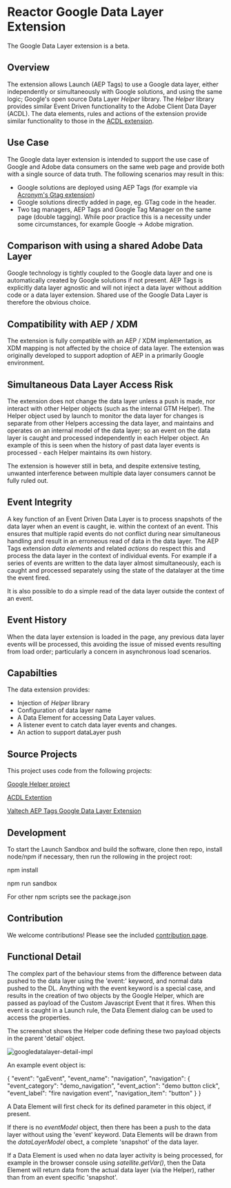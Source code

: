 # Reactor Google Data Layer Extension

The Google Data Layer extension is a beta.

## Overview

The extension allows Launch (AEP Tags) to use a Google data layer, either independently or simultaneously with Google solutions, and using the same logic; Google's open source Data Layer _Helper_ library. The _Helper_ library provides similar Event Driven functionality to the Adobe Client Data Dayer (ACDL). The data elements, rules and actions of the extension provide similar functionality to those in the [ACDL extension](https://github.com/pitchmuc/acdl_extension).

## Use Case

The Google data layer extension is intended to support the use case of Google and Adobe data consumers on the same web page and provide both with a single source of data truth. The following scenarios may result in this:

- Google solutions are deployed using AEP Tags (for example via [Acronym's Gtag extension](https://www.adobeexchange.com/experiencecloud.details.101437.google-global-site-tag-gtag.html))
- Google solutions directly added in page, eg. GTag code in the header.
- Two tag managers, AEP Tags and Google Tag Manager on the same page (double tagging). While poor practice this is a necessity under some circumstances, for example Google -> Adobe migration.

## Comparison with using a shared Adobe Data Layer

Google technology is tightly coupled to the Google data layer and one is automatically created by Google solutions if not present. AEP Tags is explicitly data layer agnostic and will not inject a data layer without addition code or a data layer extension. Shared use of the Google Data Layer is therefore the obvious choice.

## Compatibility with AEP / XDM

The extension is fully compatible with an AEP / XDM implementation, as XDM mapping is not affected by the choice of data layer. The extension was originally developed to support adoption of AEP in a primarily Google environment.

## Simultaneous Data Layer Access Risk

The extension does not change the data layer unless a push is made, nor interact with other Helper objects (such as the internal GTM Helper). The Helper object used by launch to monitor the data layer for changes is separate from other Helpers accessing the data layer, and maintains and operates on an internal model of the data layer; so an event on the data layer is caught and processed independently in each Helper object. An example of this is seen when the history of past data layer events is processed - each Helper maintains its own history.

The extension is however still in beta, and despite extensive testing, unwanted interference between multiple data layer consumers cannot be fully ruled out.

## Event Integrity

A key function of an Event Driven Data Layer is to process snapshots of the data layer when an event is caught, ie. within the context of an event. This ensures that multiple rapid events do not conflict during near simultaneous handling and result in an erroneous read of data in the data layer. The AEP Tags extension _data elements_ and related _actions_ do respect this and process the data layer in the context of individual events. For example if a series of events are written to the data layer almost simultaneously, each is caught and processed separately using the state of the datalayer at the time the event fired.

It is also possible to do a simple read of the data layer outside the context of an event.

## Event History

When the data layer extension is loaded in the page, any previous data layer events will be processed, this avoiding the issue of missed events resulting from load order; particularly a concern in asynchronous load scenarios.

## Capabilties

The data extension provides:

- Injection of _Helper_ library
- Configuration of data layer name
- A Data Element for accessing Data Layer values.
- A listener event to catch data layer events and changes.
- An action to support dataLayer push

## Source Projects

This project uses code from the following projects:

[Google Helper project](https://github.com/google/data-layer-helper)

[ACDL Extention](https://github.com/pitchmuc/acdl_extension)

[Valtech AEP Tags Google Data Layer Extension](https://github.com/valtech-ch/aeptags-google-datalayer-extension)

## Development

To start the Launch Sandbox and build the software, clone then repo, install node/npm if necessary, then run the rollowing in the project root:

npm install

npm run sandbox

For other npm scripts see the package.json

## Contribution

We welcome contributions! Please see the included [contribution page](../CONTRIBUTING.md).

## Functional Detail

The complex part of the behaviour stems from the difference between data pushed to the data layer using the 'event:' keyword, and normal data pushed to the DL. Anything with the event keyword is a special case, and results in the creation of two objects by the Google Helper, which are passed as payload of the Custom Javascript Event that it fires. When this event is caught in a Launch rule, the Data Element dialog can be used to access the properties.

The screenshot shows the Helper code defining these two payload objects in the parent 'detail' object.

![googledatalayer-detail-impl](https://user-images.githubusercontent.com/105236069/168050189-3123127a-94df-492f-bf78-1484bb1cf11a.png)

An example event object is:

{
"event": "gaEvent",
"event_name": "navigation",
"navigation": {
"event_category": "demo_navigation",
"event_action": "demo button click",
"event_label": "fire navigation event",
"navigation_item": "button"
}
}

A Data Element will first check for its defined parameter in this object, if present.

If there is no _eventModel_ object, then there has been a push to the data layer without using the 'event' keyword. Data Elements will be drawn from the _dataLayerModel_ obect, a complete 'snapshot' of the data layer.

If a Data Element is used when no data layer activity is being processed, for example in the browser console using _satellite.getVar()_, then the Data Element will return data from the actual data layer (via the Helper), rather than from an event specific 'snapshot'.
